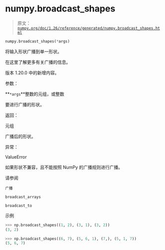 # numpy.broadcast_shapes

> 原文：[`numpy.org/doc/1.26/reference/generated/numpy.broadcast_shapes.html`](https://numpy.org/doc/1.26/reference/generated/numpy.broadcast_shapes.html)

```py
numpy.broadcast_shapes(*args)
```

将输入形状广播到单一形状。

在这里了解更多有关广播的信息。

版本 1.20.0 中的新增内容。

参数：

**`*args`**整数的元组，或整数

要进行广播的形状。

返回：

元组

广播后的形状。

异常：

ValueError

如果形状不兼容，且不能按照 NumPy 的广播规则进行广播。

请参阅

`广播`

`broadcast_arrays`

`broadcast_to`

示例

```py
>>> np.broadcast_shapes((1, 2), (3, 1), (3, 2))
(3, 2) 
```

```py
>>> np.broadcast_shapes((6, 7), (5, 6, 1), (7,), (5, 1, 7))
(5, 6, 7) 
```
